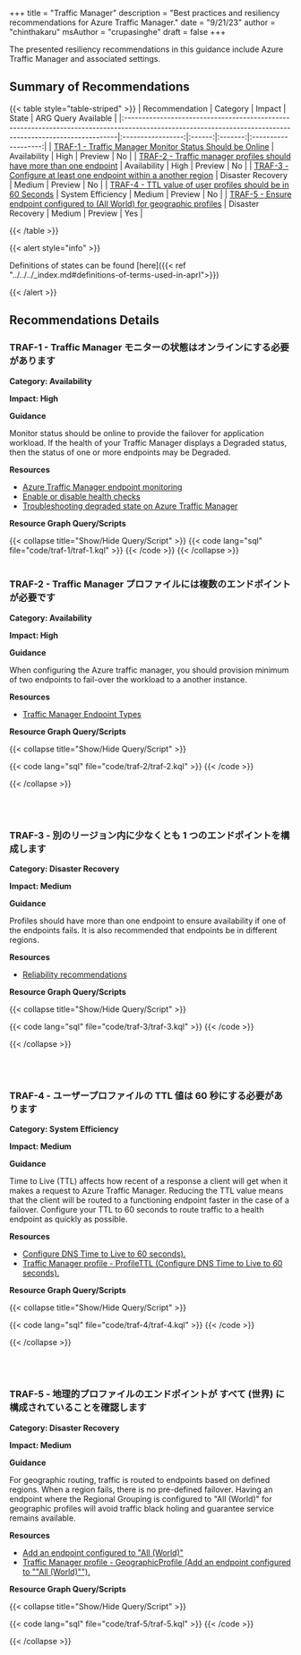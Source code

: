 +++
title = "Traffic Manager"
description = "Best practices and resiliency recommendations for Azure Traffic Manager."
date = "9/21/23"
author = "chinthakaru"
msAuthor = "crupasinghe"
draft = false
+++

The presented resiliency recommendations in this guidance include Azure Traffic Manager and associated settings.

## Summary of Recommendations

{{< table style="table-striped" >}}
| Recommendation                                                                                                                                            |     Category      | Impact |  State  | ARG Query Available |
|:----------------------------------------------------------------------------------------------------------------------------------------------------------|:-----------------:|:------:|:-------:|:-------------------:|
| [TRAF-1 - Traffic Manager Monitor Status Should be Online](#traf-1---traffic-manager-monitor-status-should-be-online)                                     |   Availability    |  High  | Preview |         No          |
| [TRAF-2 - Traffic manager profiles should have more than one endpoint](#traf-2---traffic-manager-profiles-should-have-more-than-one-endpoint)             |   Availability    |  High  | Preview |         No          |
| [TRAF-3 - Configure at least one endpoint within a another region](#traf-3---configure-at-least-one-endpoint-within-a-another-region)                     | Disaster Recovery | Medium | Preview |         No          |
| [TRAF-4 - TTL value of user profiles should be in 60 Seconds](#traf-4---ttl-value-of-user-profiles-should-be-in-60-seconds)                               | System Efficiency | Medium | Preview |         No          |
| [TRAF-5 - Ensure endpoint configured to (All World) for geographic profiles](#traf-5---ensure-endpoint-configured-to-all-world-for-geographic-profiles) | Disaster Recovery | Medium | Preview |         Yes         |

{{< /table >}}

{{< alert style="info" >}}

Definitions of states can be found [here]({{< ref "../../../_index.md#definitions-of-terms-used-in-aprl">}})

{{< /alert >}}

## Recommendations Details

### TRAF-1 - Traffic Manager モニターの状態はオンラインにする必要があります

**Category: Availability**

**Impact: High**

**Guidance**

  Monitor status should be online to provide the failover for application workload.  If the health of your Traffic Manager displays a Degraded status, then the status of one or more endpoints may be Degraded.

**Resources**

- [Azure Traffic Manager endpoint monitoring](https://learn.microsoft.com/ja-jp/azure/traffic-manager/traffic-manager-monitoring)
- [Enable or disable health checks](https://learn.microsoft.com/ja-jp/azure/traffic-manager/traffic-manager-monitoring#enable-or-disable-health-checks-preview)
- [Troubleshooting degraded state on Azure Traffic Manager](https://learn.microsoft.com/ja-jp/azure/traffic-manager/traffic-manager-troubleshooting-degraded)

**Resource Graph Query/Scripts**

{{< collapse title="Show/Hide Query/Script" >}}
{{< code lang="sql" file="code/traf-1/traf-1.kql" >}} {{< /code >}}
{{< /collapse >}}
<br><br>

### TRAF-2 - Traffic Manager プロファイルには複数のエンドポイントが必要です

**Category: Availability**

**Impact: High**

**Guidance**

When configuring the Azure traffic manager, you should provision minimum of two endpoints to fail-over the workload to a another instance.

**Resources**

- [Traffic Manager Endpoint Types](https://learn.microsoft.com/ja-jp/azure/traffic-manager/traffic-manager-endpoint-types)

**Resource Graph Query/Scripts**

{{< collapse title="Show/Hide Query/Script" >}}

{{< code lang="sql" file="code/traf-2/traf-2.kql" >}} {{< /code >}}

{{< /collapse >}}

<br><br>

### TRAF-3 - 別のリージョン内に少なくとも 1 つのエンドポイントを構成します

**Category: Disaster Recovery**

**Impact: Medium**

**Guidance**

Profiles should have more than one endpoint to ensure availability if one of the endpoints fails. It is also recommended that endpoints be in different regions.

**Resources**

- [Reliability recommendations
](https://learn.microsoft.com/ja-jp/azure/advisor/advisor-reference-reliability-recommendations#add-at-least-one-more-endpoint-to-the-profile-preferably-in-another-azure-region)

**Resource Graph Query/Scripts**

{{< collapse title="Show/Hide Query/Script" >}}

{{< code lang="sql" file="code/traf-3/traf-3.kql" >}} {{< /code >}}

{{< /collapse >}}

<br><br>

### TRAF-4 - ユーザープロファイルの TTL 値は 60 秒にする必要があります

**Category: System Efficiency**

**Impact: Medium**

**Guidance**

Time to Live (TTL) affects how recent of a response a client will get when it makes a request to Azure Traffic Manager. Reducing the TTL value means that the client will be routed to a functioning endpoint faster in the case of a failover. Configure your TTL to 60 seconds to route traffic to a health endpoint as quickly as possible.

**Resources**

- [Configure DNS Time to Live to 60 seconds).](https://learn.microsoft.com/ja-jp/azure/advisor/advisor-reference-performance-recommendations#configure-dns-time-to-live-to-60-seconds)
- [Traffic Manager profile - ProfileTTL (Configure DNS Time to Live to 60 seconds).](https://aka.ms/Um3xr5)

**Resource Graph Query/Scripts**

{{< collapse title="Show/Hide Query/Script" >}}

{{< code lang="sql" file="code/traf-4/traf-4.kql" >}} {{< /code >}}

{{< /collapse >}}

<br><br>

### TRAF-5 - 地理的プロファイルのエンドポイントが すべて (世界) に構成されていることを確認します

**Category: Disaster Recovery**

**Impact: Medium**

**Guidance**

For geographic routing, traffic is routed to endpoints based on defined regions. When a region fails, there is no pre-defined failover. Having an endpoint where the Regional Grouping is configured to "All (World)" for geographic profiles will avoid traffic black holing and guarantee service remains available.

**Resources**

- [Add an endpoint configured to "All (World)"](https://learn.microsoft.com/ja-jp/azure/advisor/advisor-reference-reliability-recommendations#add-an-endpoint-configured-to-all-world)
- [Traffic Manager profile - GeographicProfile (Add an endpoint configured to ""All (World)"").](https://aka.ms/Rf7vc5)

**Resource Graph Query/Scripts**

{{< collapse title="Show/Hide Query/Script" >}}

{{< code lang="sql" file="code/traf-5/traf-5.kql" >}} {{< /code >}}

{{< /collapse >}}

<br><br>
